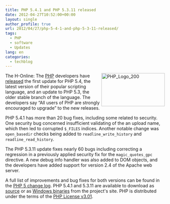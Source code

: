 ```yaml
---
title: PHP 5.4.1 and PHP 5.3.11 released
date: 2012-04-27T10:52:00+00:00
layout: single
author_profile: true
url: 2012/04/27/php-5-4-1-and-php-5-3-11-released/
tags:
  - PHP
  - software
  - Updates
lang: en
categories: 
  - techblog
---
```

[<img title="PHP_Logo_200" border="0" alt="PHP_Logo_200" align="right" src="http://lh5.ggpht.com/-BGgB46bmln0/T5pzV-u3PbI/AAAAAAAAFvc/j3TNx6PVVSE/PHP_Logo_200_thumb.png?imgmax=800" width="200" height="105" />](http://lh6.ggpht.com/-F7Z2TjPDwGA/T5pzTjiFWEI/AAAAAAAAFvU/VcvhjJCofcI/s1600-h/PHP_Logo_200%25255B2%25255D.png)The H-Online: The [PHP](http://www.php.net/) developers have [released](http://www.php.net/index.php#id2012-04-26-1) the first update for PHP 5.4, the latest version of their popular scripting language, and an update to PHP 5.3, the older stable branch of the language. The developers say “All users of PHP are strongly encouraged to upgrade” to the new releases. 

PHP 5.4.1 has more than 20 bug fixes, including some related to security. One security bug concerned insufficient validating of the an upload name, which then led to corrupted `$_FILES` indices. Another notable change was `open_basedir` checks being added to `readline_write_history` and `readline_read_history`. 

The PHP 5.3.11 update fixes nearly 60 bugs including correcting a regression in a previously applied security fix for the `magic_quotes_gpc` directive. A new debug info handler was also added to DOM objects, and the developers have added support for version 2.4 of the Apache web server. 

A full list of improvements and bug fixes for both versions can be found in the [PHP 5 change log](http://www.php.net/ChangeLog-5.php). PHP 5.4.1 and 5.3.11 are available to download as [source](http://www.php.net/downloads.php#v5) or as [Windows binaries](http://windows.php.net/download/) from the project's site. PHP is distributed under the terms of the [PHP License v3.01](http://php.net/license/index.php).